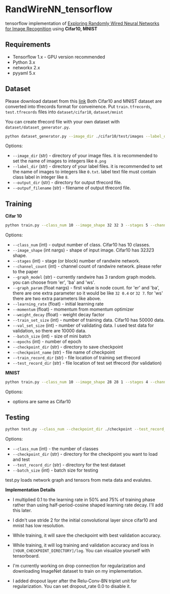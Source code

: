 # RandWireNN_tensorflow
tensorflow implementation of [Exploring Randomly Wired Neural Networks for Image Recognition](https://arxiv.org/abs/1904.01569) using **Cifar10, MNIST**

## Requirements
* Tensorflow 1.x - GPU version recommended
* Python 3.x
* networkx 2.x
* pyyaml 5.x

## Dataset

Please download dataset from this [link](https://drive.google.com/drive/folders/1kr0bGAmf3xuOUkw1DTA8gSBsO9LTObyk?usp=sharing)
Both Cifar10 and MNIST dataset are converted into tfrecords format for conveinence. Put `train.tfrecords`, `test.tfrecords` files into `dataset/cifar10`, `dataset/mnist`

You can create tfrecord file with your own dataset with `dataset/dataset_generator.py`.
```sh
python dataset_generator.py --image_dir ./cifar10/test/images --label_dir ./cifar10/test/labels --output_dir ./cifar10 --output_filename test.tfrecord
```

Options:

- `--image_dir` (str) - directory of your image files. it is recommended to set the name of images to integers like `0.png`
- `--label_dir` (str) - directory of your label files. it is recommended to set the name of images to integers like `0.txt`. label text file must contain class label in integer like `8`. 
- `--output_dir` (str) - directory for output tfrecord file.
- `--outpuf_filename` (str) - filename of output tfrecord file.

## Training

**Cifar 10**
```sh
python train.py --class_num 10 --image_shape 32 32 3 --stages 5 --channel_count 64 --graph_model ws --graph_param 32 4 0.75 --dropout_rate 0.0 --learning_rate 0.1 --momentum 0.9 --weight_decay 0.0001 --train_set_size 50000 --val_set_size 10000 --batch_size 64 --epochs 300 --checkpoint_dir ./checkpoint --checkpoint_name randwire_cifar10 --train_record_dir ./dataset/cifar10/train.tfrecord --val_record_dir ./dataset/cifar10/test.tfrecord
```

Options:
- `--class_num` (int) - output number of class. Cifar10 has 10 classes.
- `--image_shape` (int nargs) - shape of input image. Cifar10 has 32*32*3 shape.
- `--stages` (int) - stage (or block) number of randwire network. 
- `--channel_count` (int) - channel count of randwire network. please refer to the paper
- `--graph_model` (str) - currently randwire has 3 random graph models. you can choose from 'er', 'ba' and 'ws'.
- `--graph_param` (float nargs) - first value is node count. for 'er' and 'ba', there are one extra parameter so it would be like `32 0.4` or `32 7`. for 'ws' there are two extra parameters like above.
- `--learning_rate` (float) - initial learning rate
- `--momentum` (float) - momentum from momentum optimizer
- `--weight_decay` (float) - weight decay factor
- `--train_set_size` (int) - number of training data. Cifar10 has 50000 data.
- `--val_set_size` (int) - number of validating data. I used test data for validation, so there are 10000 data.
- `--batch_size` (int) - size of mini batch
- `--epochs` (int) - number of epoch
- `--checkpoint_dir` (str) - directory to save checkpoint
- `--checkpoint_name` (str) - file name of checkpoint
- `--train_record_dir` (str) - file location of training set tfrecord
- `--test_record_dir` (str) - file location of test set tfrecord (for validation)

**MNIST**
```sh
python train.py --class_num 10 --image_shape 28 28 1 --stages 4 --channel_count 32 --graph_model ws --graph_param 32 4 0.75 --dropout_rate 0.0 --learning_rate 0.1 --momentum 0.9 --weight_decay 0.0001 --train_set_size 50000 --val_set_size 10000 --batch_size 64 --epochs 300 --checkpoint_dir ./checkpoint --checkpoint_name randwire_cifar10 --train_record_dir ./dataset/cifar10/train.tfrecord --val_record_dir ./dataset/cifar10/test.tfrecord
```

Options:
- options are same as Cifar10

## Testing
```sh
python test.py --class_num --checkpoint_dir ./checkpoint --test_record_dir ./dataset/cifar10/test.tfrecord --batch_size 256
```
Options:
- `--class_num` (int) - the number of classes
- `--checkpoint_dir` (str) - directory for the checkpoint you want to load and test
- `--test_record_dir` (str) - directory for the test dataset
- `--batch_size` (int) - batch size for testing

test.py loads network graph and tensors from meta data and evalutes.

**Implementation Details**

- I multiplied 0.1 to the learning rate in 50% and 75% of training phase rather than using half-period-cosine shaped learning rate decay. I'll add this later.

- I didn't use stride 2 for the initial convolutional layer since cifar10 and mnist has low resolution.

- While training, it will save the checkpoint with best validation accuracy.

- While training, it will log training and validation accuracy and loss in `[YOUR_CHECKPOINT_DIRECTORY]/log`. You can visualize yourself with tensorboard.

- I'm currently working on drop connection for regularization and downloading ImageNet dataset to train on my implementation.

- I added dropout layer after the Relu-Conv-BN triplet unit for regularization. You can set dropout_rate 0.0 to disable it.
